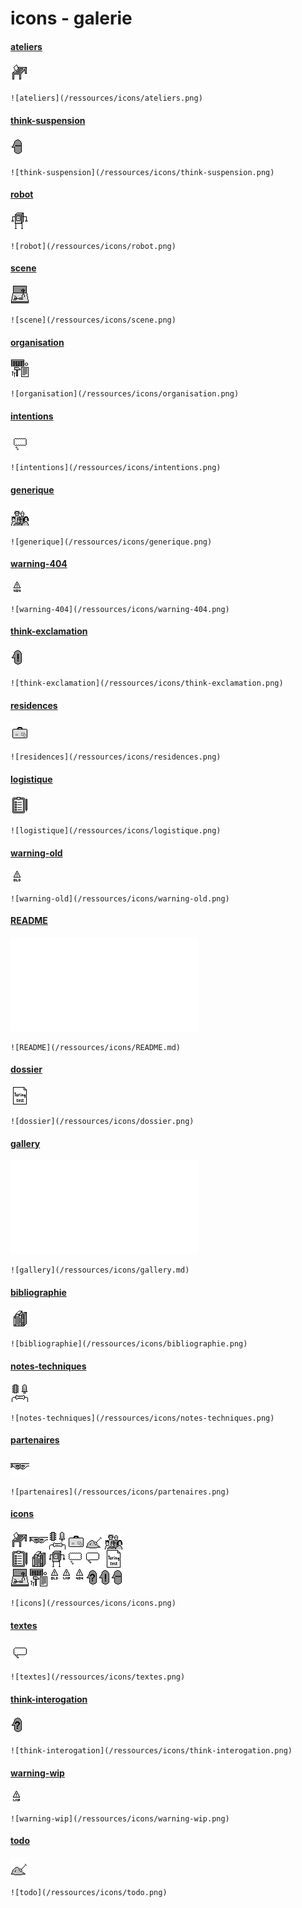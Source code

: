 
# icons - galerie
#### [ateliers](/ressources/icons/ateliers.png)

![ateliers](/ressources/icons/ateliers.png)

```
![ateliers](/ressources/icons/ateliers.png)
```

#### [think-suspension](/ressources/icons/think-suspension.png)

![think-suspension](/ressources/icons/think-suspension.png)

```
![think-suspension](/ressources/icons/think-suspension.png)
```

#### [robot](/ressources/icons/robot.png)

![robot](/ressources/icons/robot.png)

```
![robot](/ressources/icons/robot.png)
```

#### [scene](/ressources/icons/scene.png)

![scene](/ressources/icons/scene.png)

```
![scene](/ressources/icons/scene.png)
```

#### [organisation](/ressources/icons/organisation.png)

![organisation](/ressources/icons/organisation.png)

```
![organisation](/ressources/icons/organisation.png)
```

#### [intentions](/ressources/icons/intentions.png)

![intentions](/ressources/icons/intentions.png)

```
![intentions](/ressources/icons/intentions.png)
```

#### [generique](/ressources/icons/generique.png)

![generique](/ressources/icons/generique.png)

```
![generique](/ressources/icons/generique.png)
```

#### [warning-404](/ressources/icons/warning-404.png)

![warning-404](/ressources/icons/warning-404.png)

```
![warning-404](/ressources/icons/warning-404.png)
```

#### [think-exclamation](/ressources/icons/think-exclamation.png)

![think-exclamation](/ressources/icons/think-exclamation.png)

```
![think-exclamation](/ressources/icons/think-exclamation.png)
```

#### [residences](/ressources/icons/residences.png)

![residences](/ressources/icons/residences.png)

```
![residences](/ressources/icons/residences.png)
```

#### [logistique](/ressources/icons/logistique.png)

![logistique](/ressources/icons/logistique.png)

```
![logistique](/ressources/icons/logistique.png)
```

#### [warning-old](/ressources/icons/warning-old.png)

![warning-old](/ressources/icons/warning-old.png)

```
![warning-old](/ressources/icons/warning-old.png)
```

#### [README](/ressources/icons/README.md)

![README](/ressources/icons/README.md)

```
![README](/ressources/icons/README.md)
```

#### [dossier](/ressources/icons/dossier.png)

![dossier](/ressources/icons/dossier.png)

```
![dossier](/ressources/icons/dossier.png)
```

#### [gallery](/ressources/icons/gallery.md)

![gallery](/ressources/icons/gallery.md)

```
![gallery](/ressources/icons/gallery.md)
```

#### [bibliographie](/ressources/icons/bibliographie.png)

![bibliographie](/ressources/icons/bibliographie.png)

```
![bibliographie](/ressources/icons/bibliographie.png)
```

#### [notes-techniques](/ressources/icons/notes-techniques.png)

![notes-techniques](/ressources/icons/notes-techniques.png)

```
![notes-techniques](/ressources/icons/notes-techniques.png)
```

#### [partenaires](/ressources/icons/partenaires.png)

![partenaires](/ressources/icons/partenaires.png)

```
![partenaires](/ressources/icons/partenaires.png)
```

#### [icons](/ressources/icons/icons.png)

![icons](/ressources/icons/icons.png)

```
![icons](/ressources/icons/icons.png)
```

#### [textes](/ressources/icons/textes.png)

![textes](/ressources/icons/textes.png)

```
![textes](/ressources/icons/textes.png)
```

#### [think-interogation](/ressources/icons/think-interogation.png)

![think-interogation](/ressources/icons/think-interogation.png)

```
![think-interogation](/ressources/icons/think-interogation.png)
```

#### [warning-wip](/ressources/icons/warning-wip.png)

![warning-wip](/ressources/icons/warning-wip.png)

```
![warning-wip](/ressources/icons/warning-wip.png)
```

#### [todo](/ressources/icons/todo.png)

![todo](/ressources/icons/todo.png)

```
![todo](/ressources/icons/todo.png)
```
